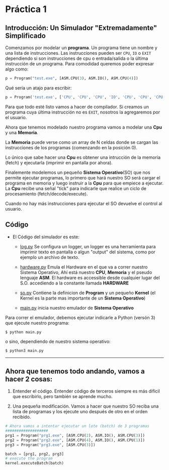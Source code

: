 # Práctica 1 
## Introducción: Un Simulador "Extremadamente" Simplificado

Comenzamos por modelar un __programa__. Un programa tiene un nombre y una lista de instrucciones. Las instrucciones pueden ser `CPU`, `IO` o `EXIT` dependiendo si son instrucciones de cpu o entrada/salida o la última instrucción de un programa. Para comodidad queremos poder expresar algo como:

```python
p = Program("test.exe", [ASM.CPU(3), ASM.IO(), ASM.CPU(4)])
```

Qué sería un atajo para escribir:

```python
p = Program('test.exe', ['CPU', 'CPU', 'CPU', 'IO', 'CPU', 'CPU', 'CPU', 'CPU', 'EXIT'])
```

Para que todo esté listo vamos a hacer de compilador. Si creamos un programa cuya última instrucción no es `EXIT`, nosotros la agregaremos por el usuario.

Ahora que tenemos modelado nuestro programa vamos a modelar una __Cpu__ y una __Memoria__.

La __Memoria__ puede verse como un array de N celdas donde se cargan las instrucciones de los programas (comenzando en la posición 0). 

Lo único que sabe hacer una __Cpu__ es obtener una intrucción de la memoria (fetch) y ejecutarla (imprimir en pantalla por ahora). 


Finalemente modelemos un pequeño __Sistema Operativo__(SO) que nos permite ejecutar programas, lo primero que hará nuestro SO será cargar el programa en memoria y luego instruir a la __Cpu__ para que empiece a ejecutar. La __Cpu__ recibe una señal "tick" para indicarle que realice un ciclo de procesamiento (fetch/decode/execute).

Cuando no hay más instrucciones para ejecutar el SO devuelve el control al usuario.

## Código

- El Código del simulador es este: 

  - [log.py](src/log.py) Se configura un logger, un logger es una herramienta para imprimir texto en pantalla o algun "output" del sistema, como por ejemplo un archivo de texto. 

  - [hardware.py](src/hardware.py) Emula el Hardware en el que va a correr nuestro Sistema Operativo, Ahí está nuestro __CPU__, __Memoria__ y el pseudo lenguaje __ASM__. El hardware es accessible desde cualquier lugar del S.O. accediendo a la constante llamada __HARDWARE__  

  - [so.py](src/so.py) Contiene la definicion de __Program__ y un pequeño __Kernel__ (el Kernel es la parte mas importante de un __Sistema Operativo__) 

  - [main.py](src/main.py) inicia nuestro emulador de __Sistema Operativo__



Para correr el emulador, debemos ejecutar indicarle a Python (versón 3) que ejecute nuestro programa:

```bash
$ python main.py
```

o sino, dependiendo de nuestro sistema operativo:

```bash
$ python3 main.py
```

------------------

## Ahora que tenemos todo andando,  vamos a hacer 2 cosas:

1. Entender el código. Entender código de terceros siempre es más difícil que escribirlo, pero también se aprende mucho.

2. Una pequeña modificación. Vamos a hacer que nuestro SO reciba una lista de programas y los ejecute uno después de otro en el orden recibido.

```python
# Ahora vamos a intentar ejecutar un lote (batch) de 3 programas
###################
prg1 = Program("prg1.exe", [ASM.CPU(2), ASM.IO(), ASM.CPU(3)])
prg2 = Program("prg2.exe", [ASM.CPU(4), ASM.IO(), ASM.CPU(1)])
prg3 = Program("prg3.exe", [ASM.CPU(3)])

batch = [prg1, prg2, prg3]
# execute the program
kernel.executeBatch(batch)
```


